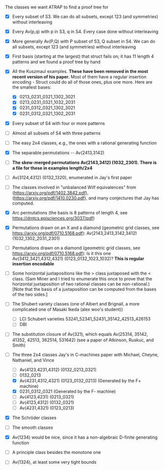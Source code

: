 The classes we want ATRAP to find a proof tree for

- [x] Every subset of S3.
    We can do all subsets, except 123 (and symmetries) without interleaving

- [x] Every Av(p,q) with p in S3, q in S4.
      Every case done without interleaving

- [x] More generally Av(P,Q) with P subset of S3, Q subset in S4.
      We can do all subsets, except 123 (and symmetries) without interleaving

- [x] First basis (starting at the largest) that struct fails on; it has 11 length 4 patterns and we found a proof tree by hand

- [x] All the Kuszmaul examples. **These have been removed in the most recent version of his paper.** Most of them have a regular insertion encoding - Struct could do all of those ones, plus one more. Here are the smallest bases:
    - [x] 0213_0231_0321_1302_3021
    - [x] 0213_0231_0321_1032_2031
    - [x] 0231_0312_0321_1302_3021
    - [x] 0231_0312_0321_1302_2031

- [x] Every subset of S4 with four or more patterns

- [ ] Almost all subsets of S4 with three patterns

- [ ] The easy 2x4 classes, e.g., the ones with a rational generating function

- [x] The separable permutations -- Av(2413,3142)

- [ ] **The skew-merged permutations Av(2143,3412) (1032_2301). There is a file for these in examples length/2x4**

- [ ] Av(3124,4312) (0132_1320), enumerated in Jay's first paper

- [ ] The classes involved in "unbalanced Wilf equivalences" from (https://arxiv.org/pdf/1402.3842.pdf), (https://arxiv.org/pdf/1410.0230.pdf), and many conjectures that Jay has computed.

- [x] Arc permutations (the basis is 8 patterns of length 4, see https://dmtcs.episciences.org/3037/pdf)

- [x] Permutations drawn on an X and a diamond (geometric grid classes, see https://arxiv.org/pdf/0710.5168.pdf): Av(2143,2413,3142,3412) (1032_1302_2031_2301)

- [ ] Permutations drawn on a diamond (geometric grid classes, see https://arxiv.org/pdf/0710.5168.pdf): Is it this one Av(3412,3421,4312,4321) (0123_0132_1023_1032)? **This is regular insertion encodable**

- [ ] Some horizontal juxtapositions like the > class juxtaposed with the < class. (Sam Miner and I tried to enumerate this once to prove that the horizontal juxtaposition of two rational classes can be non-rational.) [Note that the basis of a juxtaposition can be computed from the bases of the two sides.]

- [ ] The Shubert variety classes (one of Albert and Brignall, a more complicated one of Masaki Ikeda (alex woo's student))
    - [ ] LCI Schubert varieties 53241_52341_52431_35142_42513_426153
    - [ ] DBI

- [ ] The substitution closure of Av(321), which equals Av(25314, 35142, 41352, 42513, 362514, 531642) (see a paper of Atkinson, Ruskuc, and Smith)

- [ ] The three 2x4 classes Jay's in C-machines paper with Michael, Cheyne, Nathaniel, and Vince
    - [ ] Av(4123,4231,4312) (0132_0213_0321)
    - [ ] 0132_0213
    - [x] Av(4231,4312,4321) (0123_0132_0213) (Generated by the F+ machine)
    - [x] 0231_0312_0321 (Generated by the F- machine)
    - [ ] Av(4123,4231) (0213_0321)
    - [ ] Av(4123,4312) (0132_0321)
    - [ ] Av(4231,4321) (0123_0213)

- [x] The Schröder classes

- [ ] The smooth classes

- [x] Av(1234) would be nice, since it has a non-algebraic D-finite generating function

- [ ] A principle class besides the monotone one

- [ ] Av(1324), at least some very tight bounds
